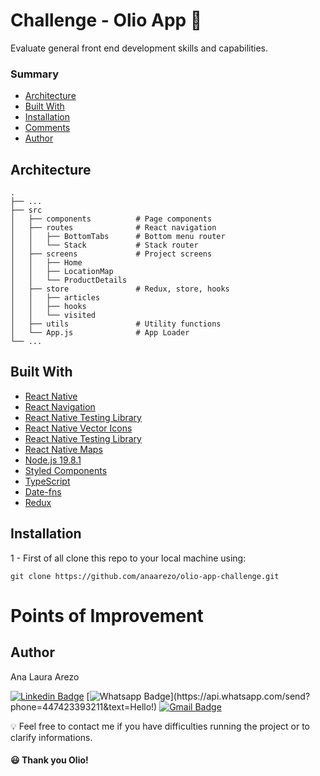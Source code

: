 # Challenge - Olio App 🌱

Evaluate general front end development skills and capabilities.

### Summary

- [Architecture](#architecture)
- [Built With](#built-with)
- [Installation](#installation)
- [Comments](#comments)
- [Author](#author)

## Architecture

    .
    ├── ...
    ├── src
    │   ├── components          # Page components
    │   ├── routes              # React navigation
    │   │   ├── BottomTabs      # Bottom menu router
    │   │   └── Stack           # Stack router
    │   ├── screens             # Project screens
    │   │   ├── Home
    │   │   ├── LocationMap
    │   │   └── ProductDetails
    │   ├── store               # Redux, store, hooks
    │   │   ├── articles
    │   │   ├── hooks
    │   │   └── visited
    │   ├── utils               # Utility functions
    │   └── App.js              # App Loader
    └── ...

## Built With

- [React Native](https://reactnative.dev/)
- [React Navigation](https://reactnavigation.org/)
- [React Native Testing Library](https://callstack.github.io/react-native-testing-library/)
- [React Native Vector Icons](https://github.com/oblador/react-native-vector-icons)
- [React Native Testing Library](https://callstack.github.io/react-native-testing-library/)
- [React Native Maps](https://github.com/react-native-maps/react-native-maps)
- [Node.js 19.8.1](https://nodejs.org/en/)
- [Styled Components](https://styled-components.com/docs/api)
- [TypeScript](https://www.typescriptlang.org/)
- [Date-fns](https://date-fns.org/)
- [Redux](https://redux.js.org/)

## Installation

1 - First of all clone this repo to your local machine using:

```shell
git clone https://github.com/anaarezo/olio-app-challenge.git
```

# Points of Improvement

## Author

Ana Laura Arezo

[![Linkedin Badge](https://img.shields.io/badge/-LinkedIn-blue?style=flat-square&logo=Linkedin&logoColor=white&link=https://www.linkedin.com/in/anaarezo//)](https://www.linkedin.com/in/anaarezo/)
[![Whatsapp Badge](https://img.shields.io/badge/-Whatsapp-4CA143?style=flat-square&labelColor=4CA143&logo=whatsapp&logoColor=white&link=https://api.whatsapp.com/send?phone=447423393211&text=Hello!)](https://api.whatsapp.com/send?phone=447423393211&text=Hello!)
[![Gmail Badge](https://img.shields.io/badge/-Gmail-c14438?style=flat-square&logo=Gmail&logoColor=white&link=mailto:laura.arezo@gmail.com)](mailto:laura.arezo@gmail.com)

💡 Feel free to contact me if you have difficulties running the project or to clarify informations.

#### 😃 Thank you Olio!
